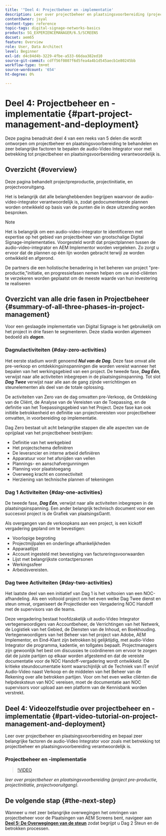 ```yaml
---
title: '"Deel 4: Projectbeheer en -implementatie'
description: Leer over projectbeheer en plaatsingsvoorbereiding (project pre-productie, projectinitiatie, projectprogressie) voor AEM Screens.
contentOwner: jsyal
content-type: reference
topic-tags: digital-signage-networks-basics
products: SG_EXPERIENCEMANAGER/6.5/SCREENS
docset: aem65
feature: Overview
role: User, Data Architect
level: Beginner
exl-id: d4c84d4b-3229-4fbe-a533-66daa382ed10
source-git-commit: cdff56f0807f6d5fea4a4b1d545aecb1e80245bb
workflow-type: tm+mt
source-wordcount: '654'
ht-degree: 0%

---
```


# Deel 4: Projectbeheer en -implementatie {#part-project-management-and-deployment}

Deze pagina benadrukt deel 4 van een reeks van 5 delen die wordt ontworpen om projectbeheer en plaatsingsvoorbereiding te behandelen en zeer belangrijke factoren te bepalen de audio-Video Integrator voor met betrekking tot projectbeheer en plaatsingsvoorbereiding verantwoordelijk is.

## Overzicht {#overview}

Deze pagina behandelt projectpreproductie, projectinitiatie, en projectvooruitgang.

Het is belangrijk dat alle belanghebbenden begrijpen waarvoor de audio-video-integrator verantwoordelijk is, zodat gedocumenteerde plannen worden ontwikkeld op basis van de punten die in deze uitzending worden besproken.

>[!NOTE]
>
>Het is belangrijk om een audio-video-integrator te identificeren met expertise op het gebied van projectbeheer van grootschalige Digital Signage-implementaties. Voorgesteld wordt dat projectplannen tussen de audio-video-integrator en AEM Implementor worden vergeleken. Zo zorgt u ervoor dat de plannen op één lijn worden gebracht terwijl ze worden ontwikkeld en afgerond.
>
>De partners die een holistische benadering in het beheren van project &quot;pre-productie,&quot;initiatie, en progressiefasen nemen helpen om uw eind-cliënten te verzekeren worden geplaatst om de meeste waarde van hun investering te realiseren

## Overzicht van alle drie fasen in Projectbeheer {#summary-of-all-three-phases-in-project-management}

Voor een geslaagde implementatie van Digital Signage is het gebruikelijk om het project in drie fasen te segmenteren. Deze stadia worden algemeen bedoeld als ***dagen***.

### Dagnulactiviteiten {#day-zero-activities}

Het eerste stadium wordt genoemd ***Nul van de Dag***. Deze fase omvat alle pre-verkoop en ontdekkingsinspanningen die worden vereist wanneer het bepalen van het werkingsgebied van een project. De tweede fase, ***Dag Één***, verwijst naar alle activiteiten inbegrepen in de plaatsingsinspanning. Tot slot ***Dag Twee*** verwijst naar alle aan de gang zijnde verrichtingen en steunelementen als deel van de totale oplossing.

De activiteiten van Zero van de dag omvatten pre-Verkoop, de Ontdekking van de Cliënt, de Analyse van de Vereisten van de Toepassing, en de definitie van het Toepassingsgebied van het Project. Deze fase kan ook initiële betrokkenheid en definitie van projectvereisten voor projectbeheer omvatten, in voorbereiding op implementatie.

Dag Zero bestaat uit acht belangrijke stappen die alle aspecten van de oprijplaat van het projectbeheer bestrijken:

* Definitie van het werkgebied
* Het projectschema definiëren
* De leverancier en interne arbeid definiëren
* Apparatuur voor het afsnijden van vellen
* Plannings- en aanschafvergunningen
* Planning voor plaatstoegang
* Overweeg kracht en connectiviteit
* Herziening van technische plannen of tekeningen

### Dag 1 Activiteiten {#day-one-activities}

De tweede fase, ***Dag Één***, verwijst naar alle activiteiten inbegrepen in de plaatsingsinspanning. Een ander belangrijk technisch document voor een succesvol project is de Grafiek van plaatsingsGantt.

Als overgangen van de verkoopkans aan een project, is een kickoff vergadering gepland om te bevestigen:

* Voorlopige begroting
* Projectmijlpalen en onderlinge afhankelijkheden
* Apparaatlijst
* Account ingesteld met bevestiging van factureringsvoorwaarden
* Lijst met belangrijkste contactpersonen
* Werkingssfeer
* Arbeidsvereisten.

### Dag twee Activiteiten {#day-two-activities}

Het laatste deel van een initiatief van Dag 1 is het voltooien van een NOC-afhandeling. Als een voltooid project om het even welke Dag Twee dienst en steun omvat, organiseert de Projectleider een Vergadering NOC Handoff met de supervisors van die teams.

Deze vergadering bestaat hoofdzakelijk uit audio-Video Integrator vertegenwoordigers van Accountbeheer, de Verrichtingen van het Netwerk, de Logistiek van het Gebied, de Diensten van de Inhoud, en Boekhouding. Vertegenwoordigers van het Beheer van het project van Adobe, AEM Implementor, en Eind-Klant zijn betrokken bij gelijktijdig, met audio-Video Integrator die programma, kadentie, en tollgates bepaalt. Projectmanagers zijn gewoonlijk het best om discussies te coördineren om ervoor te zorgen dat de juiste partijen op elkaar worden afgestemd en dat de vereiste documentatie voor de NOC Handoff-vergadering wordt ontwikkeld. De kritieke steundocumentatie komt waarschijnlijk uit de Techniek van IT en/of Audio-Video naast Verkoop en de middelen van het Beheer van de Rekening over alle betrokken partijen. Voor om het even welke cliënten die helpdesksteun van NOC vereisen, moet de documentatie aan NOC supervisors voor upload aan een platform van de Kennisbank worden verstrekt.

## Deel 4: Videozelfstudie over projectbeheer en -implementatie {#part-video-tutorial-on-project-management-and-deployment}

Leer over projectbeheer en plaatsingsvoorbereiding en bepaal zeer belangrijke factoren de audio-Video Integrator voor zoals met betrekking tot projectbeheer en plaatsingsvoorbereiding verantwoordelijk is.

### Projectbeheer en -implementatie

>[!VIDEO](https://video.tv.adobe.com/v/28408)

*leer over projectbeheer en plaatsingsvoorbereiding (project pre-productie, projectinitiatie, projectvooruitgang).*

## De volgende stap {#the-next-step}

Wanneer u met zeer belangrijke overwegingen het omringen van projectbeheer voor de Plaatsingen van AEM Screens bent, navigeer aan **[Deel 5: De Overwegingen van de steun](support-considerations.md)** zodat begrijpt u Dag 2 Steun en de betrokken processen.
